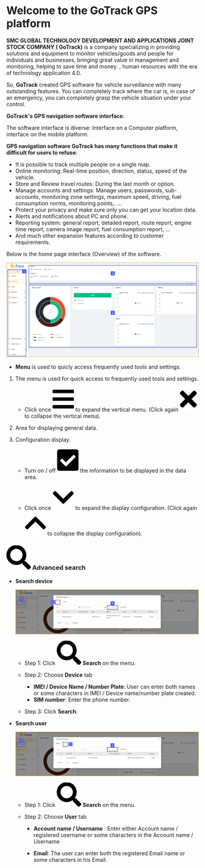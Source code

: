 # Welcome to the GoTrack GPS platform

**SMC GLOBAL TECHNOLOGY DEVELOPMENT AND APPLICATIONS JOINT STOCK COMPANY ( GoTrack)** is a company specializing in providing solutions and equipment to monitor vehicles/goods and people for individuals and businesses, bringing great value in management and monitoring, helping to save time and money. , human resources with the era of technology application 4.0.

So, **GoTrack** created GPS software for vehicle surveillance with many outstanding features. You can completely track where the car is, in case of an emergency, you can completely grasp the vehicle situation under your control. 

**GoTrack's GPS navigation software interface**:

The software interface is diverse: Interface on a Computer platform, interface on the mobile platform.

**GPS navigation software GoTrack has many functions that make it difficult for users to refuse**: 
* It is possible to track multiple people on a single map.
* Online monitoring: Real-time position, direction, status, speed of the vehicle.
* Store and Review travel routes: During the last month or option.
* Manage accounts and settings: Manage users, passwords, sub-accounts, monitoring zone settings, maximum speed, driving, fuel consumption norms, monitoring points,. ...
* Protect your privacy and make sure only you can get your location data.
* Alerts and notifications about PC and phone.
* Reporting system: general report, detailed report, route report, engine time report, camera image report, fuel consumption report, ...
* And much other expansion features according to customer requirements.

Below is the home page interface (Overview) of the software.

<div id="menu">
</div>

<span style="display:block;text-align:left">![active device ](/docs/assets/images/web-english/overview.png) 

* **Menu** is used to quicly access frequently used tools and settings. 

1. The menu is used for quick access to frequently used tools and settings.

    * Click once <span class="icon-left svg-filter-tick">![Ok](/docs/assets/images/web-interface/icon/SVG/bars.svg) to expand the vertical menu. (Click again <span class="icon-left svg-filter-tick">![Ok](/docs/assets/images/web-interface/icon/SVG/times.svg) to collapse the vertical menu).


2. Area for displaying general data.

3. Configuration display.

    * Turn on / off <span class="icon-left svg-filter-tick">![Ok](/docs/assets/images/web-interface/icon/SVG/check-square1.svg) the information to be displayed in the data area.

    * Click once <span class="icon-left svg-filter-search">![Ok](/docs/assets/images/web-interface/icon/SVG/chevron-down.svg) to expand the display configuration. (Click again <span class="icon-left svg-filter-search">![Ok](/docs/assets/images/web-interface/icon/SVG/chevron-up.svg) to collapse the display configuration).

### <span class="icon-left svg-filter-tick">![Ok](/docs/assets/images/web-interface/icon/SVG/search.svg) Advanced search

* **Search device** 

    <span style="display:block;text-align:left">![active device ](/docs/assets/images/web-english/map/search-device.png) 

    * Step 1: Click <span class="icon-left svg-filter-tick">![Ok](/docs/assets/images/web-interface/icon/SVG/search.svg) **Search** on the menu.
    
    * Step 2: Choose **Device** tab

        * **IMEI / Device Name / Number Plate**: User can enter both names or some characters in IMEI / Device name/number plate created.
        * **SIM number**: Enter the phone number.
    * Step 3: Click **Search**.
 
* **Search user**

    <span style="display:block;text-align:left">![active device ](/docs/assets/images/web-english/map/search-user.png) 

 
    * Step 1: Click <span class="icon-left svg-filter-tick">![Ok](/docs/assets/images/web-interface/icon/SVG/search.svg) **Search** on the menu.
    
    * Step 2: Choose **User** tab

        * **Account name / Username** : Enter either Account name / registered username or some characters in the Account name / Username
    
        * **Email**: The user can enter both the registered Email name or some characters in his Email.

